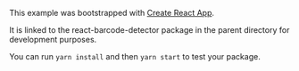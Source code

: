 This example was bootstrapped with [Create React App](https://github.com/facebook/create-react-app).

It is linked to the react-barcode-detector package in the parent directory for development purposes.

You can run `yarn install` and then `yarn start` to test your package.
